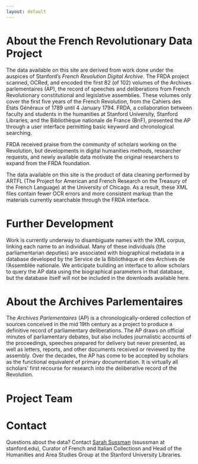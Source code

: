 ```yaml
---
layout: default
---
```


# About the French Revolutionary Data Project
The data available on this site are derived from work done under the auspices of Stanford’s _French Revolution Digital Archive_. The FRDA project scanned, OCRed, and encoded the first 82 (of 102) volumes of the Archives parlementaires (AP), the record of speeches and deliberations from French Revolutionary constitutional and legislative assemblies. These volumes only cover the first five years of the French Revolution, from the Cahiers des États Généraux of 1789 until 4 January 1794. FRDA, a collaboration between faculty and students in the humanities at Stanford University, Stanford Libraries, and the Bibliothèque nationale de France (BnF), presented the AP through a user interface permitting basic keyword and chronological searching. 

FRDA received praise from the community of scholars working on the Revolution, but developments in digital humanities methods, researcher requests, and newly available data motivate the original researchers to expand from the FRDA foundation. 

The data available on this site is the product of data cleaning performed by ARTFL (The Project for American and French Research on the Treasury of the French Language) at the University of Chicago. As a result, these XML files contain fewer OCR errors and more consistent markup than the materials currently searchable through the FRDA interface.

# Further Development
Work is currently underway to disambiguate names with the XML corpus, linking each name to an individual. Many of these individuals (the parliamentarian deputies) are associated with biographical metadata in a database developed by the Service de la Bibliothèque et des Archives de l’Assemblée nationale. We anticipate building an interface to allow scholars to query the AP data using the biographical parameters in that database, but the database itself will not be included in the downloads available here.


# About the Archives Parlementaires
The _Archives Parlementaires_ (AP) is a chronologically-ordered collection of sources conceived in the mid 19th century as a project to produce a definitive record of parliamentary deliberations. The AP draws on official minutes of parliamentary debates, but also includes journalistic accounts of the proceedings, speeches prepared for delivery but never presented, as well as letters, reports, and other documents received or reviewed by the assembly. Over the decades, the AP has come to be accepted by scholars as the functional equivalent of primary documentation. It is virtually all scholars’ first recourse for research into the deliberative record of the Revolution.

# Project Team





# Contact
Questions about the data? Contact [Sarah Sussman](ssussman@stanford.edu) (ssussman at stanford.edu), Curator of French and Italian Collectiosn and Head of the Humanities and Area Studies Group at the Stanford University Libraries.
